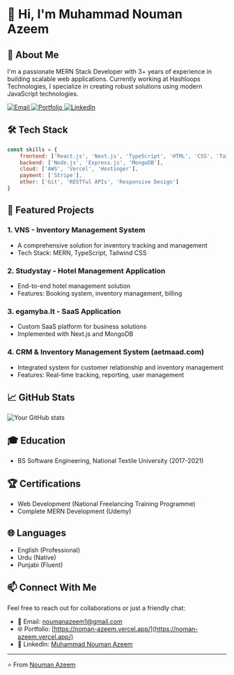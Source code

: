 # 👋 Hi, I'm Muhammad Nouman Azeem

## 💫 About Me
I'm a passionate MERN Stack Developer with 3+ years of experience in building scalable web applications. Currently working at Hashloops Technologies, I specialize in creating robust solutions using modern JavaScript technologies.

<p align="left">
  <a href="mailto:noumanazeem1@gmail.com">
    <img src="https://img.shields.io/badge/Email-noumanazeem1%40gmail.com-blue" alt="Email">
  </a>
  <a href="https://noman-azeem.vercel.app/">
    <img src="https://img.shields.io/badge/Portfolio-Website-green" alt="Portfolio">
  </a>
  <a href="https://www.linkedin.com/in/muhammad-nouman-azeem-23b849211/">
    <img src="https://img.shields.io/badge/LinkedIn-Profile-blue" alt="LinkedIn">
  </a>
</p>

## 🛠️ Tech Stack
```javascript
const skills = {
    frontend: ['React.js', 'Next.js', 'TypeScript', 'HTML', 'CSS', 'Tailwind', 'Bootstrap', 'MUI'],
    backend: ['Node.js', 'Express.js', 'MongoDB'],
    cloud: ['AWS', 'Vercel', 'Hostinger'],
    payment: ['Stripe'],
    other: ['Git', 'RESTful APIs', 'Responsive Design']
}
```

## 🚀 Featured Projects

### 1. VNS - Inventory Management System
- A comprehensive solution for inventory tracking and management
- Tech Stack: MERN, TypeScript, Tailwind CSS

### 2. Studystay - Hotel Management Application
- End-to-end hotel management solution
- Features: Booking system, inventory management, billing

### 3. egamyba.lt - SaaS Application
- Custom SaaS platform for business solutions
- Implemented with Next.js and MongoDB

### 4. CRM & Inventory Management System (aetmaad.com)
- Integrated system for customer relationship and inventory management
- Features: Real-time tracking, reporting, user management

## 📈 GitHub Stats

![Your GitHub stats](https://github-readme-stats.vercel.app/api?username=YourGitHubUsername&show_icons=true&theme=radical)

## 🎓 Education
- BS Software Engineering, National Textile University (2017-2021)

## 🏆 Certifications
- Web Development (National Freelancing Training Programme)
- Complete MERN Development (Udemy)

## 🌐 Languages
- English (Professional)
- Urdu (Native)
- Punjabi (Fluent)

## 📫 Connect With Me
Feel free to reach out for collaborations or just a friendly chat:
- 📧 Email: noumanazeem1@gmail.com
- 🌐 Portfolio: [https://noman-azeem.vercel.app/](https://noman-azeem.vercel.app/)
- 💼 LinkedIn: [Muhammad Nouman Azeem](https://www.linkedin.com/in/muhammad-nouman-azeem-23b849211/)

---
⭐️ From [Nouman Azeem](https://github.com/nomi1028)
